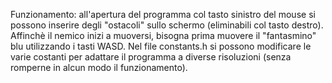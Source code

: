 Funzionamento: all'apertura del programma col tasto sinistro del mouse si possono inserire degli "ostacoli" sullo schermo (eliminabili col tasto destro). 
Affinchè il nemico inizi a muoversi, bisogna prima muovere il "fantasmino" blu utilizzando i tasti WASD. Nel file constants.h si possono modificare le varie costanti per adattare il programma a diverse
risoluzioni (senza romperne in alcun modo il funzionamento).
